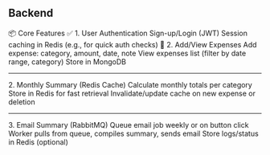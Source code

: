 ## Backend 
📦 Core Features
✅ 1. User Authentication
Sign-up/Login (JWT)
Session caching in Redis (e.g., for quick auth checks)
💸 2. Add/View Expenses
Add expense: category, amount, date, note
View expenses list (filter by date range, category)
Store in MongoDB
<hr/>
 2. Monthly Summary (Redis Cache)
Calculate monthly totals per category
Store in Redis for fast retrieval
Invalidate/update cache on new expense or deletion
<hr/>
3. Email Summary (RabbitMQ)
Queue email job weekly or on button click
Worker pulls from queue, compiles summary, sends email
Store logs/status in Redis (optional)
